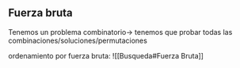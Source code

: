 ## Fuerza bruta
Tenemos un problema combinatorio-> tenemos que probar todas las combinaciones/soluciones/permutaciones

ordenamiento por fuerza bruta: ![[Busqueda#Fuerza Bruta]]
